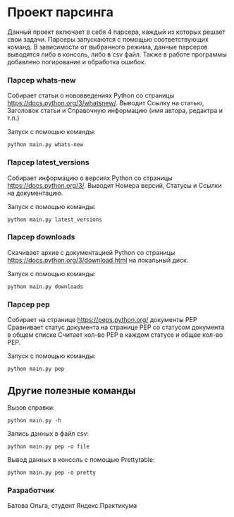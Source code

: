 # Проект парсинга

Данный проект включает в себя 4 парсера, каждый из которых решает свои задачи.
Парсеры запускаются с помощью соответствующих команд.
В зависимости от выбранного режима, данные парсеров выводятся либо в консоль, либо в csv файл.
Также в работе программы добавлено логирование и обработка ошибок.

### Парсер whats-new

Собирает статьи о нововведениях Python со страницы https://docs.python.org/3/whatsnew/.
Выводит Ссылку на статью, Заголовок статьи и Справочную информацию (имя автора, редактра и т.п.)

Запуск с помощью команды:
```
python main.py whats-new
```

### Парсер latest_versions

Собирает информацию о версияx Python со страницы https://docs.python.org/3/.
Выводит Номера версий, Статусы и Ссылки на документацию.

Запуск с помощью команды:
```
python main.py latest_versions
```

### Парсер downloads

Скачивает архив с документацией Python со страницы https://docs.python.org/3/download.html на локальный диск.

Запуск с помощью команды:
```
python main.py downloads
```

### Парсер pep

Cобирает на странице https://peps.python.org/ документы PEP
Cравнивает статус документа на странице PEP со статусом документа в общем списке
Считает кол-во PEP в каждом статусе и общее кол-во PEP.

Запуск с помощью команды:
```
python main.py pep
```

## Другие полезные команды

Вызов справки:
```
python main.py -h
```

Запись данных в файл csv:
```
python main.py pep -o file
```

Вывод данных в консоль с помощью Prettytable:
```
python main.py pep -o pretty
```

### Разработчик ###

Батова Ольга, студент Яндекс.Практикума